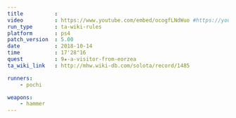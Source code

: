 ```yaml
---
title          :
video          : https://www.youtube.com/embed/ocogfLNdWuo #https://youtu.be/ocogfLNdWuo
run_type       : ta-wiki-rules
platform       : ps4
patch_version  : 5.00
date           : 2018-10-14
time           : 17'28"16
quest          : 9★-a-visitor-from-eorzea
ta_wiki_link   : http://mhw.wiki-db.com/solota/record/1485

runners:
    - pochi

weapons:
    - hammer
---
```

